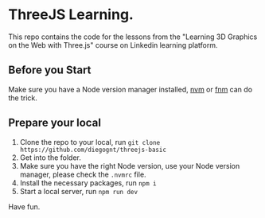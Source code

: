 # ThreeJS Learning.
This repo contains the code for the lessons from the "Learning 3D Graphics on the Web with Three.js" course on Linkedin learning platform.

## Before you Start
Make sure you have a Node version manager installed, [nvm](https://github.com/nvm-sh/nvm) or [fnm](https://github.com/Schniz/fnm) can do the trick.

## Prepare your local
1. Clone the repo to your local, run `git clone https://github.com/diegognt/threejs-basic`
2. Get into the folder.
3. Make sure you have the right Node version, use your Node version manager, please check the `.nvmrc` file.
4. Install the necessary packages, run `npm i`
5. Start a local server, run `npm run dev`

Have fun.

